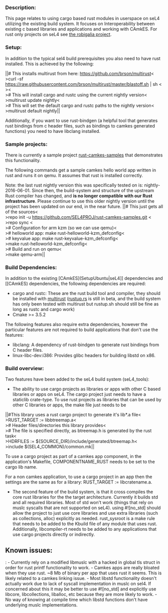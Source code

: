 ### Description:
 This page relates to using cargo based rust modules
in userspace on seL4 utilizing the existing build system. It focuses on
Interoperability between existing c based libraries and applications and
working with CAmkES. For rust only projects on seL4 see
[the robigalia project](https://robigalia.org/).

### Setup:
 In addition to the typical sel4 build prerequisites you
also need to have rust installed. This is achieved by the following:

||\# This installs multirust from here: https://github.com/brson/multirust<<BR>>curl -sf https://raw.githubusercontent.com/brson/multirust/master/blastoff.sh | sh  <<BR>><<BR>>\# This will install cargo and rustc using the current nightly version<<BR>>multirust update nightly<<BR>>\# This will set the default cargo and rustc paths to the nightly version<<BR>>multirust default nightly||

Additionally, if you want to use rust-bindgen (a helpful tool that
generates rust bindings from c header files, such as bindings to camkes
generated functions) you need to have libclang installed.

### Sample projects:


There is currently a sample project
[rust-camkes-samples](https://github.com/SEL4PROJ/rust-camkes-samples)
that demonstrates this functionality.

The following commands get a sample camkes hello world app written in
rust and runs it on qemu. It assumes that rust is installed correctly.

Note: the last rust nightly version this was specifically tested on is:
nightly-2016-06-01. Since then, the build-system and structure of the
upstream Rust compiler has changed, and **is no longer compatible with
our Rust infrastructure**. Please continue to use this older nightly
version until the project has been updated on our end, in the near
future.
||\# This just gets all of the sources<<BR>>repo init -u https://github.com/SEL4PROJ/rust-camkes-samples.git <<BR>>repo sync  <<BR>>\# Configuration for arm kzm (so we can use qemu)<<BR>>\# helloworld app: make rust-helloworld-kzm_defconfig<<BR>>\# keyvalue app: make rust-keyvalue-kzm_defconfig<<BR>>make rust-helloworld-kzm_defconfig<<BR>>\# Build and run on qemu<<BR>>make qemu-arm||

### Build Dependencies:
 In addition to the existing
[CAmkES](SetupUbuntu|seL4]] dependencies and [[CAmkES)
dependencies, the following dependencies are required:

- cargo and rustc: These are the rust build tool and compiler, they
      should be installed with
      [multirust](https://github.com/brson/multirust)
      ([rustup.rs](https://www.rustup.rs/) is still in beta,
      and the build system has only been tested with multirust but
      rustup.sh should still be fine as long as rustc and cargo work)
- Cmake >= 3.5.2

The following features also require extra dependencies, however the
particular features are not required to build applications that don't
use the features:

- libclang: A dependency of rust-bindgen to generate rust bindings
      from C header files.
- linux-libc-dev:i386: Provides glibc headers for building libstd
      on x86.

### Build overview:
 Two features have been added to the seL4 build
system (seL4_tools):

- The ability to use cargo projects as libraries or apps with other
      C based libraries or apps on seL4. The cargo project just needs to
      have a staticlib crate-type. To use rust projects as libraries
      that can be used by other C libraries or apps, the make file just
      needs to be

||\#This library uses a rust cargo project to generate it's lib\*.a file<<BR>>RUST_TARGET := libbtreemap.a<<BR>>\# Header files/directories this library provides<<BR>>\# The file is specified directly, as btreemap.h is generated by the rust task<<BR>>HDRFILES := ${SOURCE_DIR}/include/generated/btreemap.h<<BR>>include $(SEL4_COMMON)/common.mk||

To use a cargo project as part of a camkes app component, in the
application's Makefile, COMPONENTNAME_RUST needs to be set to the cargo
lib name.

For a non camkes application, to use a cargo project in an app then the
settings are the same as for a library: RUST_TARGET := libcratename.a.

- The second feature of the build system, is that it cross compiles
      the core rust libraries for the the target architecture. Currently
      it builds std and all required libraries. Most of std won't work
      (things that rely on muslc syscalls that are not supported
      on seL4). using \#![no_std] should allow the project to just
      use core libraries and use extra libraries (such as
      collections, alloc) explicitly as needed. rust_sysroot is a make
      rule that needs to be added to the Kbuild file of any module that
      uses rust. Additionally, libcompiler-rt needs to be added to any
      applications that use cargo projects directly or indirectly.

## Known issues:


:   -   Currently rely on a modified libmuslc with a hacked in global
        tls struct in order for rust printf functionality to work.
    -   Camkes apps are really bloated when they use rust. \~8 Mb of
        binary per app that uses rust it seems. This is likely related
        to a camkes linking issue.
    -   Most libstd functionality doesn't actually work due to lack of
        syscall implementation in muslc on sel4. If concerned about this
        it may be better to use \#![no_std] and explicitly use
        libcore, libcollections, liballoc, etc because they are more
        likely to work.
    -   No way of knowing at compile time which libstd functions don't
        have underlying muslc implementations.



